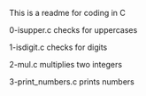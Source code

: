 This is a readme for coding in C

0-isupper.c checks for uppercases

1-isdigit.c checks for digits

2-mul.c multiplies two integers

3-print_numbers.c prints numbers


